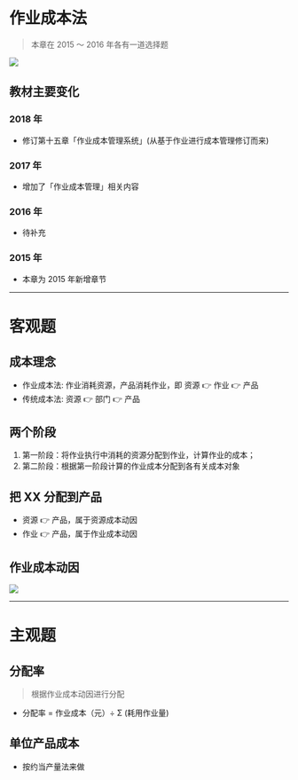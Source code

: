 # 作业成本法
> 本章在 2015 ～ 2016 年各有一道选择题

![][image-1]
## 教材主要变化
### 2018 年
- 修订第十五章「作业成本管理系统」(从基于作业进行成本管理修订而来)

### 2017 年
- 增加了「作业成本管理」相关内容

### 2016 年
- 待补充

### 2015 年
- 本章为 2015 年新增章节

---- 
# 客观题
## 成本理念
- 作业成本法: 作业消耗资源，产品消耗作业，即 资源 👉 作业 👉 产品
- 传统成本法: 资源 👉 部门 👉 产品

## 两个阶段
1. 第一阶段：将作业执行中消耗的资源分配到作业，计算作业的成本； 
2. 第二阶段：根据第一阶段计算的作业成本分配到各有关成本对象

## 把 XX 分配到产品
- 资源 👉 产品，属于资源成本动因
- 作业 👉 产品，属于作业成本动因

## 作业成本动因
![][image-2]

---- 
# 主观题
## 分配率
> 根据作业成本动因进行分配

- 分配率 = 作业成本（元）÷ Σ (耗用作业量) 

## 单位产品成本
- 按约当产量法来做

[image-1]:	https://ws3.sinaimg.cn/large/006tKfTcgy1fpxn0ryuvsj30bt07kq4a.jpg
[image-2]:	https://ws3.sinaimg.cn/large/006tKfTcgy1fpxnfcqufhj31kw09jwkp.jpg
